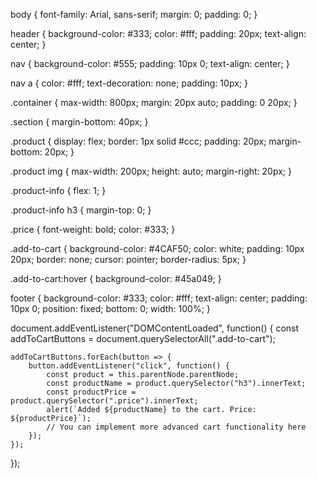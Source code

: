 body {
    font-family: Arial, sans-serif;
    margin: 0;
    padding: 0;
}

header {
    background-color: #333;
    color: #fff;
    padding: 20px;
    text-align: center;
}

nav {
    background-color: #555;
    padding: 10px 0;
    text-align: center;
}

nav a {
    color: #fff;
    text-decoration: none;
    padding: 10px;
}

.container {
    max-width: 800px;
    margin: 20px auto;
    padding: 0 20px;
}

.section {
    margin-bottom: 40px;
}

.product {
    display: flex;
    border: 1px solid #ccc;
    padding: 20px;
    margin-bottom: 20px;
}

.product img {
    max-width: 200px;
    height: auto;
    margin-right: 20px;
}

.product-info {
    flex: 1;
}

.product-info h3 {
    margin-top: 0;
}

.price {
    font-weight: bold;
    color: #333;
}

.add-to-cart {
    background-color: #4CAF50;
    color: white;
    padding: 10px 20px;
    border: none;
    cursor: pointer;
    border-radius: 5px;
}

.add-to-cart:hover {
    background-color: #45a049;
}

footer {
    background-color: #333;
    color: #fff;
    text-align: center;
    padding: 10px 0;
    position: fixed;
    bottom: 0;
    width: 100%;
}

document.addEventListener("DOMContentLoaded", function() {
    const addToCartButtons = document.querySelectorAll(".add-to-cart");
    
    addToCartButtons.forEach(button => {
        button.addEventListener("click", function() {
            const product = this.parentNode.parentNode;
            const productName = product.querySelector("h3").innerText;
            const productPrice = product.querySelector(".price").innerText;
            alert(`Added ${productName} to the cart. Price: ${productPrice}`);
            // You can implement more advanced cart functionality here
        });
    });
});
